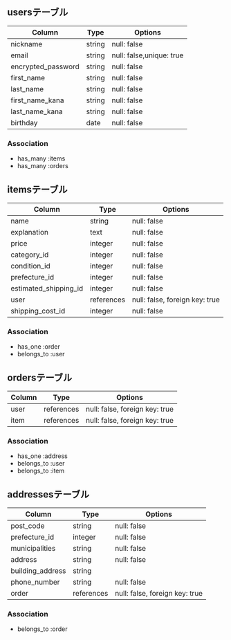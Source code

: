 ## usersテーブル
|Column|Type|Options|
|------|----|-------|
|nickname|string|null: false|
|email|string|null: false,unique: true|
|encrypted_password|string|null: false|
|first_name|string|null: false|
|last_name|string|null: false|
|first_name_kana|string|null: false|
|last_name_kana|string|null: false|
|birthday|date|null: false|

### Association
* has_many :items
* has_many :orders

## itemsテーブル
|Column|Type|Options|
|------|----|-------|
|name|string|null: false|
|explanation|text|null: false|
|price|integer|null: false|
|category_id|integer|null: false|
|condition_id|integer|null: false|
|prefecture_id|integer|null: false|
|estimated_shipping_id|integer|null: false|
|user|references|null: false, foreign key: true|
|shipping_cost_id|integer|null: false|

### Association
* has_one :order
* belongs_to :user

## ordersテーブル
|Column|Type|Options|
|------|----|-------|
|user|references|null: false, foreign key: true|
|item|references|null: false, foreign key: true|

### Association
* has_one :address
* belongs_to :user
* belongs_to :item

## addressesテーブル
|Column|Type|Options|
|------|----|-------|
|post_code|string|null: false|
|prefecture_id|integer|null: false|
|municipalities|string|null: false|
|address|string|null: false|
|building_address|string||
|phone_number|string|null: false|
|order|references|null: false, foreign key: true|

### Association
* belongs_to :order